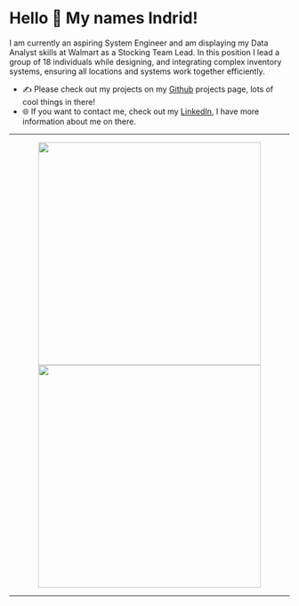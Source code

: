 
# Hello 👋 My names Indrid!
I am currently an aspiring System Engineer and am displaying my Data Analyst skills at Walmart as a Stocking Team Lead. In this position I lead a group of 18 individuals while designing, and integrating complex inventory systems, ensuring all locations and systems work together efficiently.

- ✍️ Please check out my projects on my [Github](https://github.com/Pukabear?tab=projects) projects page, lots of cool things in there!
- 🌐 If you want to contact me, check out my [LinkedIn](https://www.linkedin.com/in/indrid-puka/), I have more information about me on there.

---
<p align="center">
  <img src="https://github-readme-stats.vercel.app/api?username=Pukabear&show_icons=true&theme=dark" width="400">
  <img src="https://github-readme-streak-stats.herokuapp.com?user=Pukabear&theme=dark&hide_border=true" width="400">
</p>

---
